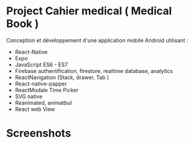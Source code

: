 # Project  Cahier medical ( Medical Book )

<p> Conception et développement d'une application mobile Android utilisant : </p>

<ul>
<li> React-Native </li>
<li> Expo </li>
<li> JavaScript ES6 - ES7 </li>
<li> Firebase authentification, firestore, realtime database, analytics </li>
<li> ReactNavigation (Stack, drawer, Tab ) </li>
<li> React-native-papper </li>
<li> ReactModale Time Picker </li>
<li> SVG native </li>
<li> Reanimated, animatbul </li>
<li> React web View </li>
</ul>

<h1> Screenshots </h1>
